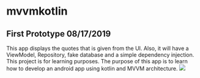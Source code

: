 # mvvmkotlin

## First Prototype 08/17/2019
This app displays the quotes that is given from the UI. Also, it will have a ViewModel, Repository, fake database and a simple dependency injection. This project is for learning purposes. The purpose of this app is to learn how to develop an android app using kotlin and MVVM architecture. 
![](https://im5.ezgif.com/tmp/ezgif-5-4b6cb9476b6c.gif)
